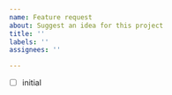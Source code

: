 ```yaml
---
name: Feature request
about: Suggest an idea for this project
title: ''
labels: ''
assignees: ''

---
```


- [ ] initial
